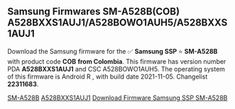 <h2>Samsung Firmwares SM-A528B(COB) A528BXXS1AUJ1/A528BOWO1AUH5/A528BXXS1AUJ1</h2>
Download the Samsung firmware for the ✅ <strong>Samsung SSP </strong> ⭐ <strong>SM-A528B</strong> with product code <strong>COB</strong> <strong> from Colombia</strong>. This firmware has version number PDA <strong>A528BXXS1AUJ1</strong> and CSC A528BOWO1AUH5. The operating system of this firmware is Android R , with build date 2021-11-05. Changelist <strong>22311683</strong>.


[SM-A528B](https://samfirm.shop/samsung/model/SM-A528B)
[A528BXXS1AUJ1](https://samfirm.shop/samsung/pda/A528BXXS1AUJ1)
[Download Firmware Samsung SSP SM-A528B](https://samfirm.shop/samsung/firmware/471744)
